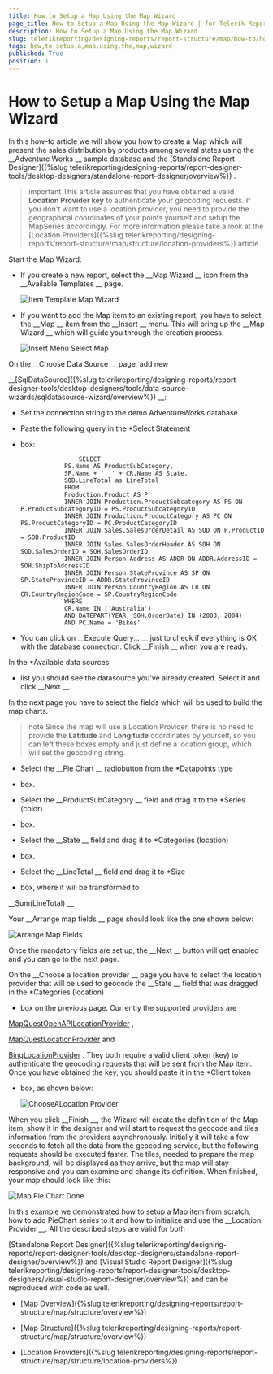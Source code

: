 ```yaml
---
title: How to Setup a Map Using the Map Wizard
page_title: How to Setup a Map Using the Map Wizard | for Telerik Reporting Documentation
description: How to Setup a Map Using the Map Wizard
slug: telerikreporting/designing-reports/report-structure/map/how-to/how-to-setup-a-map-using-the-map-wizard
tags: how,to,setup,a,map,using,the,map,wizard
published: True
position: 1
---
```


# How to Setup a Map Using the Map Wizard



In this how-to article we will show you how to create a Map which will present the sales distribution by products among several states
        using the 
__Adventure Works
__ sample database and the 
[Standalone Report Designer]({%slug telerikreporting/designing-reports/report-designer-tools/desktop-designers/standalone-report-designer/overview%})
.
      


>important This article assumes that you have obtained a valid  __Location Provider key__  to authenticate your geocoding requests.          If you don't want to use a location provider, you need to provide the geographical coordinates of your points yourself and setup the MapSeries accordingly.          For more information please take a look at the [Location Providers]({%slug telerikreporting/designing-reports/report-structure/map/structure/location-providers%}) article.        


Start the Map Wizard:


* If you create a new report, select the 
__Map Wizard
__ icon from the 
__Available Templates
__ page.
                
  
  ![Item Template Map Wizard](images/Map/ItemTemplate_MapWizard.png)

* If you want to add the Map item to an existing report, you have to select the 
__Map
__ item
                  from the 
__Insert
__ menu.
                  This will bring up the 
__Map Wizard
__ which will guide you through the creation process.
                
  
  ![Insert Menu Select Map](images/Map/InsertMenu_SelectMap.png)

On the 
__Choose Data Source
__ page, add new
              
__[SqlDataSource]({%slug telerikreporting/designing-reports/report-designer-tools/desktop-designers/tools/data-source-wizards/sqldatasource-wizard/overview%})
__:
            


* Set the connection string to the demo AdventureWorks database.


* Paste the following query in the 
*Select Statement
* box:
                


	                  SELECT
                  PS.Name AS ProductSubCategory,
                  SP.Name + ', ' + CR.Name AS State,
                  SOD.LineTotal as LineTotal
                  FROM
                  Production.Product AS P
                  INNER JOIN Production.ProductSubcategory AS PS ON P.ProductSubcategoryID = PS.ProductSubcategoryID
                  INNER JOIN Production.ProductCategory AS PC ON PS.ProductCategoryID = PC.ProductCategoryID
                  INNER JOIN Sales.SalesOrderDetail AS SOD ON P.ProductID = SOD.ProductID
                  INNER JOIN Sales.SalesOrderHeader AS SOH ON SOD.SalesOrderID = SOH.SalesOrderID
                  INNER JOIN Person.Address AS ADDR ON ADDR.AddressID = SOH.ShipToAddressID
                  INNER JOIN Person.StateProvince AS SP ON SP.StateProvinceID = ADDR.StateProvinceID
                  INNER JOIN Person.CountryRegion AS CR ON CR.CountryRegionCode = SP.CountryRegionCode
                  WHERE
                  CR.Name IN ('Australia')
                  AND DATEPART(YEAR, SOH.OrderDate) IN (2003, 2004)
                  AND PC.Name = 'Bikes'
                




* You can click on 
__Execute Query...
__ just to check if everything is OK with the database connection.
                  Click 
__Finish
__ when you are ready.
                


In the 
*Available data sources
* list you should see the datasource you've already created.
              Select it and click 
__Next
__.
            


In the next page you have to select the fields which will be used to build the map charts.
            


>note Since the map will use a Location Provider, there is no need to provide the  __Latitude__  and  __Longitude__  coordinates by yourself, so you can                left these boxes empty and just define a location group, which will set the geocoding string.              


* Select the 
__Pie Chart
__ radiobutton from the 
*Datapoints type
* box.
                


* Select the 
__ProductSubCategory
__ field and drag it to the 
*Series (color)
* box.
                


* Select the 
__State
__ field and drag it to 
*Categories (location)
* box.
                


* Select the 
__LineTotal
__ field and drag it to 
*Size
* box, where it will be transformed to
                
__Sum(LineTotal)
__

Your 
__Arrange map fields
__ page should look like the one shown below:
            
  
  ![Arrange Map Fields](images/Map/ArrangeMapFields.png)

Once the mandatory fields are set up, the 
__Next
__ button will get enabled and you can go to the next page.
            


On the 
__Choose a location provider
__ page you have to select the location provider that will be used to geocode
              the 
__State
__ field that was dragged in the 
*Categories (location)
* box on the previous page.
              Currently the supported providers are
              
[MapQuestOpenAPILocationProvider](/reporting/api/Telerik.Reporting.MapQuestOpenAPILocationProvider)
              ,
              
[MapQuestLocationProvider](/reporting/api/Telerik.Reporting.MapQuestLocationProvider)
              and
              
[BingLocationProvider](/reporting/api/Telerik.Reporting.BingLocationProvider)
.
              They both require a valid client token (key) to authenticate the geocoding requests that will be sent from the Map item.
              Once you have obtained the key, you should paste it in the 
*Client token
* box, as shown below:
            
  
  ![ChooseALocation Provider](images/Map/ChooseALocationProvider.png)

When you click 
__Finish
__, the Wizard will create the definition of the Map item, show it in the designer
              and will start to request the geocode and tiles information from the providers asynchronously. Initially it will take a few seconds to fetch
              all the data from the geocoding service, but the following requests should be executed faster. The tiles, needed to prepare the map background,
              will be displayed as they arrive, but the map will stay responsive and you can examine and change its definition.
              When finished, your map should look like this:
            
  
  ![Map Pie Chart Done](images/Map/MapPieChart_Done.png)

In this example we demonstrated how to setup a Map item from scratch, how to add PieChart series to it and how to initialize and
          use the 
__Location Provider
__. All the described steps are valid for both
          
[Standalone Report Designer]({%slug telerikreporting/designing-reports/report-designer-tools/desktop-designers/standalone-report-designer/overview%})
          and 
[Visual Studio Report Designer]({%slug telerikreporting/designing-reports/report-designer-tools/desktop-designers/visual-studio-report-designer/overview%})
 and
          can be reproduced with code as well.
        


 * [Map Overview]({%slug telerikreporting/designing-reports/report-structure/map/structure/overview%})


 * [Map Structure]({%slug telerikreporting/designing-reports/report-structure/map/structure/overview%})


 * [Location Providers]({%slug telerikreporting/designing-reports/report-structure/map/structure/location-providers%})

